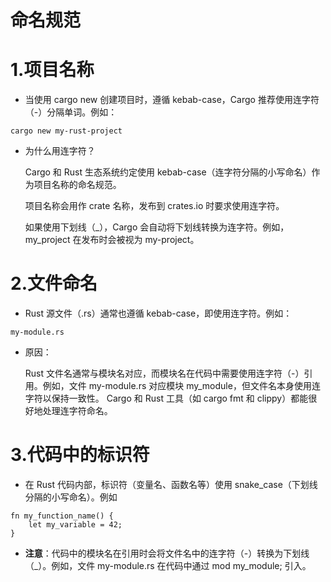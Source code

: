 # 命名规范

# 1.项目名称

* 当使用 cargo new 创建项目时，遵循 kebab-case，Cargo 推荐使用连字符（-）分隔单词。例如：
```
cargo new my-rust-project
```
* 为什么用连字符？

    Cargo 和 Rust 生态系统约定使用 kebab-case（连字符分隔的小写命名）作为项目名称的命名规范。

    项目名称会用作 crate 名称，发布到 crates.io 时要求使用连字符。

    如果使用下划线（_），Cargo 会自动将下划线转换为连字符。例如，my_project 在发布时会被视为 my-project。

# 2.文件命名
* Rust 源文件（.rs）通常也遵循 kebab-case，即使用连字符。例如：
```
my-module.rs
```
* 原因：

    Rust 文件名通常与模块名对应，而模块名在代码中需要使用连字符（-）引用。例如，文件 my-module.rs 对应模块 my_module，但文件名本身使用连字符以保持一致性。
    Cargo 和 Rust 工具（如 cargo fmt 和 clippy）都能很好地处理连字符命名。

# 3.代码中的标识符
* 在 Rust 代码内部，标识符（变量名、函数名等）使用 snake_case（下划线分隔的小写命名）。例如
```
fn my_function_name() {
    let my_variable = 42;
}
```

* **注意**：代码中的模块名在引用时会将文件名中的连字符（-）转换为下划线（_）。例如，文件 my-module.rs 在代码中通过 mod my_module; 引入。